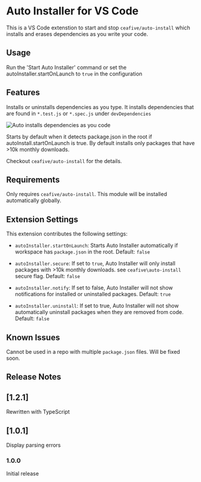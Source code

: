 # Auto Installer for VS Code

This is a VS Code extenstion to start and stop `ceafive/auto-install` which installs and erases dependencies as you write your code.

## Usage
Run the 'Start Auto Installer' command or set the autoInstaller.startOnLaunch to `true` in the configuration

## Features

Installs or uninstalls dependencies as you type. It installs dependencies that are found in `*.test.js` or `*.spec.js` under `devDependencies`

![Auto installs dependencies as you code](https://raw.githubusercontent.com/siddharthkp/auto-install/master/demo.gif)

Starts by default when it detects package.json in the root if autoInstall.startOnLaunch is true.
By default installs only packages that have >10k monthly downloads.

Checkout `ceafive/auto-install` for the details.

## Requirements

Only requires `ceafive/auto-install`. This module will be installed automatically globally.

## Extension Settings

This extension contributes the following settings:

* `autoInstaller.startOnLaunch`: Starts Auto Installer automatically if workspace has `package.json` in the root. Default: `false`

* `autoInstaller.secure`: If set to `true`, Auto Installer will only install packages with >10k monthly downloads. see `ceafive\auto-install` secure flag. Default: `false`

* `autoInstaller.notify`: If set to false, Auto Installer will not show notifications for installed or uninstalled packages. Default: `true` 

* `autoInstaller.uninstall`: If set to true, Auto Installer will not show automatically uninstall packages when they are removed from code. Default: `false` 

## Known Issues

Cannot be used in a repo with multiple `package.json` files. Will be fixed soon.

## Release Notes

## [1.2.1]
Rewritten with TypeScript

## [1.0.1]
Display parsing errors

### 1.0.0

Initial release